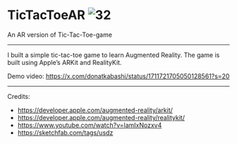 # TicTacToeAR ![32](https://github.com/DKabashi/TicTacToeAR/assets/48384060/8f4b32ef-c587-42d3-9e32-468a1a7d2302)
An AR version of Tic-Tac-Toe-game 

---
I built a simple tic-tac-toe game to learn Augmented Reality. The game is built using Apple’s ARKit and RealityKit. 

Demo video:
https://x.com/donatkabashi/status/1711721705050128561?s=20


---

Credits:
- https://developer.apple.com/augmented-reality/arkit/
- https://developer.apple.com/augmented-reality/realitykit/
- https://www.youtube.com/watch?v=lamIxNozxv4
- https://sketchfab.com/tags/usdz
